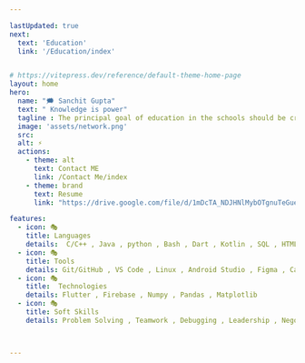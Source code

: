 ```yaml
---

lastUpdated: true   
next:
  text: 'Education'
  link: '/Education/index'


# https://vitepress.dev/reference/default-theme-home-page
layout: home
hero:
  name: "🗯️ Sanchit Gupta"
  text: " Knowledge is power"
  tagline : The principal goal of education in the schools should be creating men and women who are capable of doing new things , not simply repeating what other generations have done
  image: 'assets/network.png' 
  src: 
  alt: ⚡
  actions:
    - theme: alt
      text: Contact ME
      link: /Contact Me/index
    - theme: brand
      text: Resume 
      link: "https://drive.google.com/file/d/1mDcTA_NDJHNlMybOTgnuTeGueX4wQYc0/view?usp=sharing"

features:
  - icon: 🎭
    title: Languages
    details:  C/C++ , Java , python , Bash , Dart , Kotlin , SQL , HTML , CSS
  - icon: 🎭
    title: Tools
    details: Git/GitHub , VS Code , Linux , Android Studio , Figma , Canvas
  - icon: 🎭
    title:  Technologies
    details: Flutter , Firebase , Numpy , Pandas , Matplotlib
  - icon: 🎭
    title: Soft Skills
    details: Problem Solving , Teamwork , Debugging , Leadership , Negotiation



---
```

